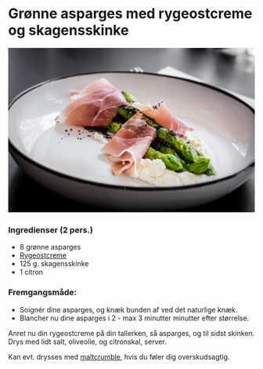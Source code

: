 # Grønne asparges med rygeostcreme og skagensskinke

![Billede af Grønne Asparges med rygeostcreme og skagensskinke](images/asparges_rygeost_skinke.jpg)

### Ingredienser (2 pers.)
- 8 grønne asparges
- [Rygeostcreme](rygeostcreme.md)
- 125 g. skagensskinke
- 1 citron


### Fremgangsmåde:
- Soignér dine asparges, og knæk bunden af ved det naturlige knæk. 
- Blancher nu dine asparges i 2 - max 3 minutter minutter efter størrelse.

Anret nu din rygeostcreme på din tallerken, så asparges, og til sidst skinken. Drys med lidt salt, oliveolie, og citronskal, server.

Kan evt. drysses med [maltcrumble](maltcrumble.md), hvis du føler dig overskudsagtig. 
